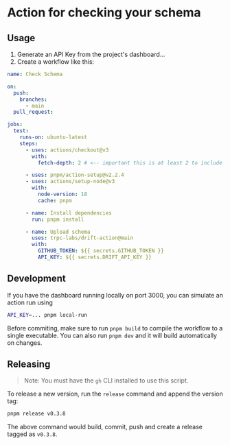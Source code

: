 # Action for checking your schema

## Usage

1. Generate an API Key from the project's dashboard...
2. Create a workflow like this:

```yaml
name: Check Schema

on:
  push:
    branches:
      - main
  pull_request:

jobs:
  test:
    runs-on: ubuntu-latest
    steps:
      - uses: actions/checkout@v3
        with:
          fetch-depth: 2 # <-- important this is at least 2 to include the parent commit

      - uses: pnpm/action-setup@v2.2.4
      - uses: actions/setup-node@v3
        with:
          node-version: 18
          cache: pnpm

      - name: Install dependencies
        run: pnpm install

      - name: Upload schema
        uses: trpc-labs/drift-action@main
        with:
          GITHUB_TOKEN: ${{ secrets.GITHUB_TOKEN }}
          API_KEY: ${{ secrets.DRIFT_API_KEY }}
```

## Development

If you have the dashboard running locally on port 3000, you can simulate an action run using

```bash
API_KEY=... pnpm local-run
```

Before commiting‚ make sure to run `pnpm build` to compile the workflow to a single executable. You can also run `pnpm dev` and it will build automatically on changes.

## Releasing

> Note: You must have the `gh` CLI installed to use this script.

To release a new version, run the `release` command and append the version tag:

```bash
pnpm release v0.3.8
```

The above command would build, commit, push and create a release tagged as `v0.3.8`.
